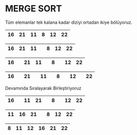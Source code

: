 # MERGE SORT
Tüm elemanlar tek kalana kadar diziyi ortadan ikiye bölüyoruz.

 | 16 | 21 | 11 | 8 | 12 | 22 |
 |:---|:---|:---|:---|:---|:---|

| 16 | 21 | 11 |   | 8 | 12 | 22 |
|:---|:---|:---|:--|:--|:---|:---| 


| 16 |  | 21 | 11 |     | 8 |   | 12 | 22 |
|:---|:-|:---|:---|:----|:--|:--|:---|:---| 

| 16 |  | 21 |  | 11 |   | 8 |  | 12 |  | 22 |
|:---|:-|:---|:-|:---|:--|:--|:-|:---|:-|:---|

Devamında Sıralayarak Birleştiriyoruz

| 16 |  | 11 | 21 |     | 8 |  | 12 | 22 |
|:---|:-|:---|:---|:----|:--|:-|:---|:---|

| 11 | 16 | 21 |        | 8 | 12 | 22 |
|:---|:---|:---|:-------|:--|:---|:---| 


| 8 | 11 | 12 | 16 | 21 | 22 |
|:--|:---|:---|:---|:---|:---|
